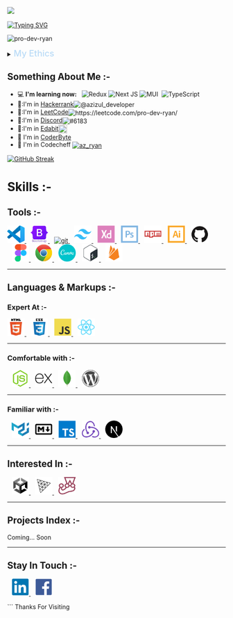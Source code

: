 ![](https://media.licdn.com/dms/image/D4E16AQG-SUw2BWfOog/profile-displaybackgroundimage-shrink_350_1400/0/1674163971399?e=1680134400&v=beta&t=tmbMtcRPqOoXYTav3IvF2e1mf0XVuhIpvlWecWURzy0)

[![Typing SVG](https://readme-typing-svg.demolab.com?font=Raleway&weight=700&size=25&pause=2000&color=7DCCF7&width=450&lines=This+is+Ryan;A+programming+enthusiast;Interested+to+work+with+innovation;Willing+to+collaborate+)](https://git.io/typing-svg)

<img src="https://komarev.com/ghpvc/?username=pro-dev-ryan&label=Profile%20views&color=0e75b6&style=flat" alt="pro-dev-ryan" />

<p> <details><summary> <span style="font-size: 20px; font-weight: 500; color: #b9dbf7" >My Ethics</span></summary>

```javascript
let Life = [
  "frustration",
  "obsession",
  "sadness",
  "happyness",
  "failure",
  "success",
];

const Heal = (feeling) => {
  console.log("Keep Patients, Everything will be ok");
};

const NewLife = Life.map((emotion) => {
  if (
    emotion === "frustration" ||
    emotion === "obsession" ||
    emotion === "sadness" ||
    emotion === "failure"
  ) {
    Heal(emotion);
  }
});
```

output: `I write my life program with my passion`

</details>
</p>

## Something About Me :-

- :computer: **I'm learning now:** &nbsp;
  ![Redux](https://img.shields.io/badge/redux-%23593d88.svg?style=for-the-badge&logo=redux&logoColor=white)&nbsp;![Next JS](https://img.shields.io/badge/Next-black?style=for-the-badge&logo=next.js&logoColor=white)&nbsp;![MUI](https://img.shields.io/badge/MUI-%230081CB.svg?style=for-the-badge&logo=mui&logoColor=white) &nbsp;![TypeScript](https://img.shields.io/badge/typescript-%23007ACC.svg?style=for-the-badge&logo=typescript&logoColor=white)
- 📑:I'm in [Hackerrank](https://www.hackerrank.com/@azizul_developer)<img align="center" src="https://raw.githubusercontent.com/rahuldkjain/github-profile-readme-generator/master/src/images/icons/Social/hackerrank.svg" alt="@azizul_developer" height="30" width="40" />
- 📑:I'm in [LeetCode](https://leetcode.com/pro-dev-ryan/)<img align="center" src="https://raw.githubusercontent.com/rahuldkjain/github-profile-readme-generator/master/src/images/icons/Social/leet-code.svg" alt="https://leetcode.com/pro-dev-ryan/" height="20" width="30" />
- 📑:I'm in [Discord](https://discord.gg/#6183)<img align="center" src="https://raw.githubusercontent.com/rahuldkjain/github-profile-readme-generator/master/src/images/icons/Social/discord.svg" alt="#6183" height="30" width="40" />
- 📑:I'm in [Edabit](https://edabit.com/user/xvRYyxg5T6sDpv6Pm)<img align="center" width="20" height="20" src="https://pathrise-website-guide-wp.s3.us-west-1.amazonaws.com/guides/wp-content/uploads/2020/04/20165342/pPOnSc6C_400x400.png"/>
- 📑 I'm in [CoderByte](https://www.coderbyte.com/profile/Devryan)
- 📑 I'm in Codecheff <a href="https://www.codechef.com/users/az_ryan" target="blank"><img align="center" src="https://cdn.jsdelivr.net/npm/simple-icons@3.1.0/icons/codechef.svg" alt="az_ryan" height="30" width="40" /></a>

[![GitHub Streak](https://streak-stats.demolab.com?user=pro-dev-ryan&theme=dracula&hide_border=true&border_radius=5&mode=weekly&sideLabels=0A3235&sideNums=FF4141&currStreakLabel=282828&background=50D9DD&stroke=E0FFA91E&ring=DD342F&currStreakNum=DD2222&fire=DD2222&dates=353520)](https://git.io/streak-stats)

# <b>Skills :-</b>

## <b>Tools :-</b>

<p align="left">
<!-- VS Code -->
 <a
    href="https://code.visualstudio.com/"
    target="_blank" rel="noreferrer">
    <img
        src="https://raw.githubusercontent.com/github/explore/80688e429a7d4ef2fca1e82350fe8e3517d3494d/topics/visual-studio-code/visual-studio-code.png"
        alt="VS code" width="40" height="40"
    />
 </a>
 <!-- Bootstrap -->
 <a
    href="https://getbootstrap.com/"
    target="_blank" rel="noreferrer">
    <img style="padding-left: 10px;"
        src="https://raw.githubusercontent.com/devicons/devicon/master/icons/bootstrap/bootstrap-original-wordmark.svg"
        alt="java" width="40" height="40"
    />
 </a>
 <!-- Git -->
 <a
    href="https://git-scm.com/"
    target="_blank" rel="noreferrer">
    <img style="padding-left: 10px;"
        src="https://www.vectorlogo.zone/logos/git-scm/git-scm-icon.svg" alt="git"
        width="40" height="40"
    />
 </a>
 <!-- Tailwind -->
 <a
    href="https://tailwindcss.com//"
    target="_blank" rel="noreferrer">
    <img style="padding-left: 10px;"
        src="https://raw.githubusercontent.com/devicons/devicon/1119b9f84c0290e0f0b38982099a2bd027a48bf1/icons/tailwindcss/tailwindcss-plain.svg" alt="git"
        width="40" height="40"
    />
 </a>
 <!-- XD -->
 <a
    href="https://adobe.com/"
    target="_blank" rel="noreferrer">
    <img style="padding-left: 10px;"
        src="https://raw.githubusercontent.com/devicons/devicon/1119b9f84c0290e0f0b38982099a2bd027a48bf1/icons/xd/xd-plain.svg" alt="git"
        width="40" height="40"
    />
 </a>
 <!-- Photoshop -->
 <a
    href="https://adobe.com/"
    target="_blank" rel="noreferrer">
    <img style="padding-left: 10px;"
        src="https://raw.githubusercontent.com/devicons/devicon/1119b9f84c0290e0f0b38982099a2bd027a48bf1/icons/photoshop/photoshop-line.svg" alt="git"
        width="40" height="40"
    />
 </a>
 <!-- NPM -->
 <a
    href="https://www.npmjs.com/"
    target="_blank" rel="noreferrer">
    <img style="padding-left: 10px;"
        src="https://raw.githubusercontent.com/devicons/devicon/1119b9f84c0290e0f0b38982099a2bd027a48bf1/icons/npm/npm-original-wordmark.svg" alt="git"
        width="40" height="40"
    />
 </a>
 <!-- Illustrator -->
 <a
    href="https://adobe.com/"
    target="_blank" rel="noreferrer">
    <img style="padding-left: 10px;"
        src="https://raw.githubusercontent.com/devicons/devicon/1119b9f84c0290e0f0b38982099a2bd027a48bf1/icons/illustrator/illustrator-line.svg" alt="git"
        width="40" height="40"
    />
 </a>
 <!-- GitHub -->
 <a
    href="https://github.com/"
    target="_blank" rel="noreferrer">
    <img style="padding-left: 10px;"
        src="https://raw.githubusercontent.com/devicons/devicon/1119b9f84c0290e0f0b38982099a2bd027a48bf1/icons/github/github-original.svg" alt="git"
        width="40" height="40"
    />
 </a>
 <!-- Figma -->
 <a
    href="https://git-scm.com/"
    target="_blank" rel="noreferrer">
    <img style="padding-left: 10px;"
        src="https://raw.githubusercontent.com/devicons/devicon/1119b9f84c0290e0f0b38982099a2bd027a48bf1/icons/figma/figma-original.svg" alt="git"
        width="40" height="40"
    />
 </a>
 <!-- Chrome -->
 <a
    href="https://git-scm.com/"
    target="_blank" rel="noreferrer">
    <img style="padding-left: 10px;"
        src="https://raw.githubusercontent.com/devicons/devicon/1119b9f84c0290e0f0b38982099a2bd027a48bf1/icons/chrome/chrome-original.svg" alt="git"
        width="40" height="40"
    />
 </a>
 <!-- Canva -->
 <a
    href="https://git-scm.com/"
    target="_blank" rel="noreferrer">
    <img style="padding-left: 10px;"
        src="https://raw.githubusercontent.com/devicons/devicon/1119b9f84c0290e0f0b38982099a2bd027a48bf1/icons/canva/canva-original.svg" alt="git"
        width="40" height="40"
    />
 </a>
 <!-- Bash -->
 <a
    href="https://git-scm.com/"
    target="_blank" rel="noreferrer">
    <img style="padding-left: 10px;"
        src="https://raw.githubusercontent.com/devicons/devicon/1119b9f84c0290e0f0b38982099a2bd027a48bf1/icons/bash/bash-original.svg" alt="git"
        width="40" height="40"
    />
 </a>
 <!-- Firebase -->
 <a
    href="https://git-scm.com/"
    target="_blank" rel="noreferrer">
    <img style="padding-left: 10px;"
        src="https://raw.githubusercontent.com/devicons/devicon/1119b9f84c0290e0f0b38982099a2bd027a48bf1/icons/firebase/firebase-plain.svg" alt="git"
        width="40" height="40"
    />
 </a>
  </p>

---

## <b> Languages & Markups :-</b>

### <b>Expert At :-</b>

<!-- html -->
<p align="left">
<a
    href="https://www.java.com"
    target="_blank" rel="noreferrer">
<img
        src="https://raw.githubusercontent.com/devicons/devicon/master/icons/html5/html5-original-wordmark.svg"
        alt="java" width="40" height="40"
    />
</a>
 <!-- css -->
<a
    href="https://www.java.com"
    target="_blank" rel="noreferrer">
<img    style="padding-left: 10px;"
        src="https://raw.githubusercontent.com/devicons/devicon/master/icons/css3/css3-original-wordmark.svg"
        alt="java" width="40" height="40"
    />
</a>
 <!-- js -->
<a
    href="https://www.java.com"
    target="_blank" rel="noreferrer">
<img    style="padding-left: 10px;"
        src="https://raw.githubusercontent.com/devicons/devicon/master/icons/javascript/javascript-original.svg"
        alt="java" width="40" height="40"
    />
</a>
 <!-- react -->
<a
    href="https://www.java.com"
    target="_blank" rel="noreferrer">
<img    style="padding-left: 10px;"
        src="https://raw.githubusercontent.com/devicons/devicon/master/icons/react/react-original.svg"
        alt="java" width="40" height="40"
    />
</a>
</p>

---

### <b>Comfortable with :-</b>

 <!-- Node -->
<p align="left">
<a
    href="https://www.java.com"
    target="_blank" rel="noreferrer">
<img    style="padding-left: 10px;"
        src="https://raw.githubusercontent.com/devicons/devicon/1119b9f84c0290e0f0b38982099a2bd027a48bf1/icons/nodejs/nodejs-original.svg"
        alt="java" width="40" height="40"
    />
</a>
 <!-- Express -->
<a
    href="https://www.java.com"
    target="_blank" rel="noreferrer">
<img    style="padding-left: 10px;"
        src="https://raw.githubusercontent.com/devicons/devicon/1119b9f84c0290e0f0b38982099a2bd027a48bf1/icons/express/express-original.svg"
        alt="java" width="40" height="40"
    />
</a>
 <!-- MongoDB -->
<a
    href="https://www.java.com"
    target="_blank" rel="noreferrer">
<img    style="padding-left: 10px;"
        src="https://raw.githubusercontent.com/devicons/devicon/1119b9f84c0290e0f0b38982099a2bd027a48bf1/icons/mongodb/mongodb-original.svg"
        alt="java" width="40" height="40"
    />
</a>
 <!-- Wordpress -->
<a
    href="https://www.java.com"
    target="_blank" rel="noreferrer">
<img    style="padding-left: 10px;"
        src="https://raw.githubusercontent.com/devicons/devicon/1119b9f84c0290e0f0b38982099a2bd027a48bf1/icons/wordpress/wordpress-plain.svg"
        alt="java" width="40" height="40"
    />
</a>
</p>

---

### <b>Familiar with :-</b>

<p>
<!-- Material UI -->
<a
    href="https://www.java.com"
    target="_blank" rel="noreferrer">
<img    style="padding-left: 10px;"
        src="https://raw.githubusercontent.com/devicons/devicon/1119b9f84c0290e0f0b38982099a2bd027a48bf1/icons/materialui/materialui-original.svg"
        alt="java" width="40" height="40"
    />
</a>
<!-- MD -->
<a
    href="https://www.java.com"
    target="_blank" rel="noreferrer">
<img    style="padding-left: 10px;"
        src="https://raw.githubusercontent.com/devicons/devicon/1119b9f84c0290e0f0b38982099a2bd027a48bf1/icons/markdown/markdown-original.svg"
        alt="java" width="40" height="40"
    />
</a>
<!-- TypeScript -->
<a
    href="https://www.java.com"
    target="_blank" rel="noreferrer">
<img    style="padding-left: 10px;"
        src="https://raw.githubusercontent.com/devicons/devicon/1119b9f84c0290e0f0b38982099a2bd027a48bf1/icons/typescript/typescript-original.svg"
        alt="java" width="40" height="40"
    />
</a>
<!-- Redux -->
<a
    href="https://www.java.com"
    target="_blank" rel="noreferrer">
<img    style="padding-left: 10px;"
        src="https://raw.githubusercontent.com/devicons/devicon/1119b9f84c0290e0f0b38982099a2bd027a48bf1/icons/redux/redux-original.svg"
        alt="java" width="40" height="40"
    />
</a>
<!-- NextJS -->
<a
    href="https://www.java.com"
    target="_blank" rel="noreferrer">
<img    style="padding-left: 10px;"
        src="https://raw.githubusercontent.com/devicons/devicon/1119b9f84c0290e0f0b38982099a2bd027a48bf1/icons/nextjs/nextjs-original.svg"
        alt="java" width="40" height="40"
    />
</a>
</p>

---

## <b>Interested In :- </b>

<p>
<!-- Unity -->
<a
    href="https://www.java.com"
    target="_blank" rel="noreferrer">
<img    style="padding-left: 10px;"
        src="https://raw.githubusercontent.com/devicons/devicon/1119b9f84c0290e0f0b38982099a2bd027a48bf1/icons/unity/unity-original.svg"
        alt="java" width="40" height="40"
    />
</a>
<!-- ThreeJS -->
<a
    href="https://www.java.com"
    target="_blank" rel="noreferrer">
<img    style="padding-left: 10px;"
        src="https://raw.githubusercontent.com/devicons/devicon/1119b9f84c0290e0f0b38982099a2bd027a48bf1/icons/threejs/threejs-original.svg"
        alt="java" width="40" height="40"
    />
</a>
<!-- NextJS -->
<a
    href="https://www.java.com"
    target="_blank" rel="noreferrer">
<img    style="padding-left: 10px;"
        src="https://raw.githubusercontent.com/devicons/devicon/1119b9f84c0290e0f0b38982099a2bd027a48bf1/icons/jest/jest-plain.svg"
        alt="java" width="40" height="40"
    />
</a>
</p>

---

## Projects Index :-

Coming... Soon

---

## Stay In Touch :-

<!-- LinkedIn -->
<p>
<a
    href="https://www.linkedin.com/in/az-islam/"
    target="_blank" rel="noreferrer">
<img    style="padding-left: 10px;"
        src="https://raw.githubusercontent.com/devicons/devicon/1119b9f84c0290e0f0b38982099a2bd027a48bf1/icons/linkedin/linkedin-original.svg"
        alt="java" width="40" height="40"
    />
</a>
<!-- Facebook -->
<a
    href="https://www.facebook.com/az.islam.dev"
    target="_blank" rel="noreferrer">
<img    style="padding-left: 10px;"
        src="https://raw.githubusercontent.com/devicons/devicon/1119b9f84c0290e0f0b38982099a2bd027a48bf1/icons/facebook/facebook-original.svg"
        alt="java" width="40" height="40"
    />
</a>
</p>
```
Thanks For Visiting 

